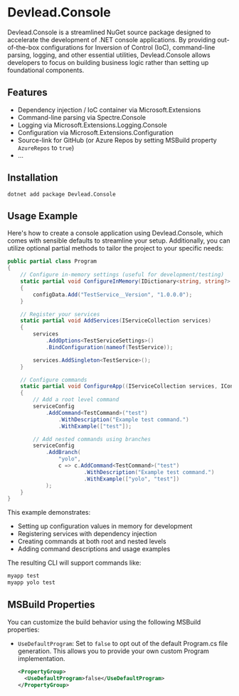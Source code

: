 # Devlead.Console

Devlead.Console is a streamlined NuGet source package designed to accelerate the development of .NET console applications. By providing out-of-the-box configurations for Inversion of Control (IoC), command-line parsing, logging, and other essential utilities, Devlead.Console allows developers to focus on building business logic rather than setting up foundational components.

## Features

- Dependency injection / IoC container via Microsoft.Extensions
- Command-line parsing via Spectre.Console
- Logging via Microsoft.Extensions.Logging.Console
- Configuration via Microsoft.Extensions.Configuration
- Source-link for GitHub (or Azure Repos by setting MSBuild property `AzureRepos` to `true`)
- ...

## Installation

```
dotnet add package Devlead.Console
```

## Usage Example

Here's how to create a console application using Devlead.Console, which comes with sensible defaults to streamline your setup. Additionally, you can utilize optional partial methods to tailor the project to your specific needs:

```csharp
public partial class Program
{
    // Configure in-memory settings (useful for development/testing)
    static partial void ConfigureInMemory(IDictionary<string, string?> configData)
    {
        configData.Add("TestService__Version", "1.0.0.0");
    }

    // Register your services
    static partial void AddServices(IServiceCollection services)
    {
        services
            .AddOptions<TestServiceSettings>()
            .BindConfiguration(nameof(TestService));

        services.AddSingleton<TestService>();
    }

    // Configure commands
    static partial void ConfigureApp((IServiceCollection services, IConfigurator configuration) serviceConfig)
    {
        // Add a root level command
        serviceConfig
            .AddCommand<TestCommand>("test")
                .WithDescription("Example test command.")
                .WithExample(["test"]);

        // Add nested commands using branches
        serviceConfig
            .AddBranch(
                "yolo",
                c => c.AddCommand<TestCommand>("test")
                        .WithDescription("Example test command.")
                        .WithExample(["yolo", "test"])
            );
    }
}
```

This example demonstrates:
- Setting up configuration values in memory for development
- Registering services with dependency injection
- Creating commands at both root and nested levels
- Adding command descriptions and usage examples

The resulting CLI will support commands like:
```bash
myapp test
myapp yolo test
```

## MSBuild Properties

You can customize the build behavior using the following MSBuild properties:

- `UseDefaultProgram`: Set to `false` to opt out of the default Program.cs file generation. This allows you to provide your own custom Program implementation.
  ```xml
  <PropertyGroup>
    <UseDefaultProgram>false</UseDefaultProgram>
  </PropertyGroup>
  ```



